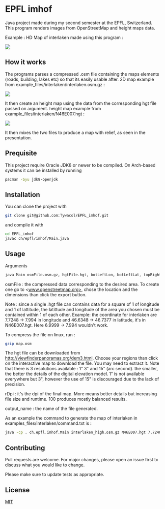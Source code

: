 # EPFL imhof

Java project made during my second semester at the EPFL, Switzerland. This program renders images from OpenStreetMap and height maps data.

Example : HD Map of interlaken made using this program :

![](https://github.com/Tywacol/EPFL_imhof/blob/master/examples_files/interlaken/interlakenhighHD300.png?raw=true)

## How it works

The programs parses a compressed .osm file containing the maps elements (roads, building, lakes etc) so that its easily usable after. 2D map example from example_files/interlaken/interlaken.osm.gz :

![](https://github.com/Tywacol/EPFL_imhof/blob/master/examples_files/interlaken/paintedMap.png?raw=true)

It then create an height map using the data from the corresponding hgt file passed on argument. height map example from example_files/interlaken/N46E007.hgt :

![](https://github.com/Tywacol/EPFL_imhof/blob/master/examples_files/interlaken/relief.png?raw=true)

It then mixes the two files to produce a map with relief, as seen in the presentation.

## Prequisite

This project require Oracle JDK8 or newer to be compiled.
On Arch-based systems it can be installed by running
```bash
pacman -Syu jdk8-openjdk
```

## Installation

You can clone the project with
```bash
git clone git@github.com:Tywacol/EPFL_imhof.git
```
and compile it with

```bash
cd EPFL_imhof
javac ch/epfl/imhof/Main.java
```

## Usage
Arguments
```bash
java Main osmFile.osm.gz, hgtFile.hgt, botLeftLon, botLeftLat, topRightLong, topRightLat, rDpi, output_name
```
osmFile : the compressed data corresponding to the desired area. To create one go to <www.openstreetmap.org>, chose the location and the dimensions than click the export button.

Note : since a single .hgt file can contains data for a square of 1 of longitude and 1 of lattitude, the latittude and longitude of the area you chosen must be contained within 1 of each other. Example: the coordinate for interlaken are 
7.7248 -> 7.994 in longitude and 46.6348 -> 46.7377 in latitude, it's in N46E007.hgt. Here 6.9999 -> 7.994 wouldn't work. 

To compress the file on linux, run :

```bash
gzip map.osm 
```
The hgt file can be downloaded from <http://viewfinderpanoramas.org/dem3.html>. Choose your regions than click on the interactive map to download the file. You may need to extract it. Note that there is 3 resolutions available : 1" 3" and 15" (arc second). the smaller, the better the details of the digital elevation model. 1" is not available everywhere but 3", however the use of 15" is discouraged due to the lack of precision.

rDpi : it's the dpi of the final map. More means better details but increasing file size and runtime. 100 produces mostly balanced results.

output_name : the name of the file generated.

As an example the command to generate the map of interlaken in examples_files/interlaken/command.txt is :
```bash
java -cp . ch.epfl.imhof.Main interlaken_high.osm.gz N46E007.hgt 7.7248 46.6348 7.9943 46.7377 300 interlakenhighHD300.png
```

## Contributing
Pull requests are welcome. For major changes, please open an issue first to discuss what you would like to change.

Please make sure to update tests as appropriate.

## License
[MIT](https://choosealicense.com/licenses/mit/)

